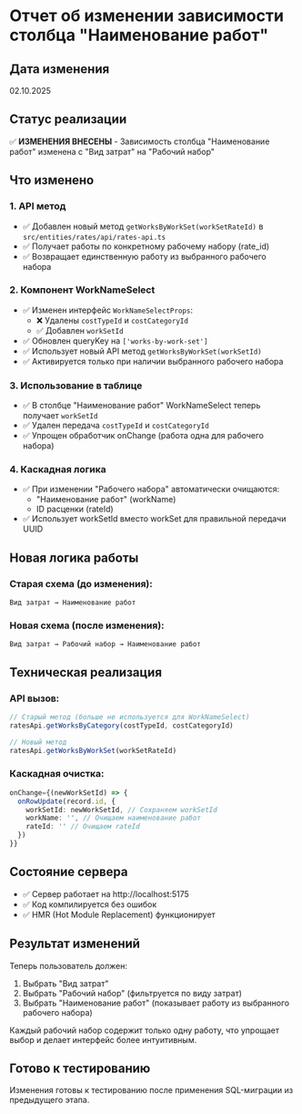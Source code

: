 # Отчет об изменении зависимости столбца "Наименование работ"

## Дата изменения
02.10.2025

## Статус реализации
✅ **ИЗМЕНЕНИЯ ВНЕСЕНЫ** - Зависимость столбца "Наименование работ" изменена с "Вид затрат" на "Рабочий набор"

## Что изменено

### 1. API метод
- ✅ Добавлен новый метод `getWorksByWorkSet(workSetRateId)` в `src/entities/rates/api/rates-api.ts`
- ✅ Получает работы по конкретному рабочему набору (rate_id)
- ✅ Возвращает единственную работу из выбранного рабочего набора

### 2. Компонент WorkNameSelect
- ✅ Изменен интерфейс `WorkNameSelectProps`:
  - ❌ Удалены `costTypeId` и `costCategoryId`
  - ✅ Добавлен `workSetId`
- ✅ Обновлен queryKey на `['works-by-work-set']`
- ✅ Использует новый API метод `getWorksByWorkSet(workSetId)`
- ✅ Активируется только при наличии выбранного рабочего набора

### 3. Использование в таблице
- ✅ В столбце "Наименование работ" WorkNameSelect теперь получает `workSetId`
- ✅ Удален передача `costTypeId` и `costCategoryId`
- ✅ Упрощен обработчик onChange (работа одна для рабочего набора)

### 4. Каскадная логика
- ✅ При изменении "Рабочего набора" автоматически очищаются:
  - "Наименование работ" (workName)
  - ID расценки (rateId)
- ✅ Использует workSetId вместо workSet для правильной передачи UUID

## Новая логика работы

### Старая схема (до изменения):
```
Вид затрат → Наименование работ
```

### Новая схема (после изменения):
```
Вид затрат → Рабочий набор → Наименование работ
```

## Техническая реализация

### API вызов:
```typescript
// Старый метод (больше не используется для WorkNameSelect)
ratesApi.getWorksByCategory(costTypeId, costCategoryId)

// Новый метод
ratesApi.getWorksByWorkSet(workSetRateId)
```

### Каскадная очистка:
```typescript
onChange={(newWorkSetId) => {
  onRowUpdate(record.id, {
    workSetId: newWorkSetId, // Сохраняем workSetId
    workName: '', // Очищаем наименование работ
    rateId: '' // Очищаем rateId
  })
}}
```

## Состояние сервера
- ✅ Сервер работает на http://localhost:5175
- ✅ Код компилируется без ошибок
- ✅ HMR (Hot Module Replacement) функционирует

## Результат изменений

Теперь пользователь должен:
1. Выбрать "Вид затрат"
2. Выбрать "Рабочий набор" (фильтруется по виду затрат)
3. Выбрать "Наименование работ" (показывает работу из выбранного рабочего набора)

Каждый рабочий набор содержит только одну работу, что упрощает выбор и делает интерфейс более интуитивным.

## Готово к тестированию
Изменения готовы к тестированию после применения SQL-миграции из предыдущего этапа.